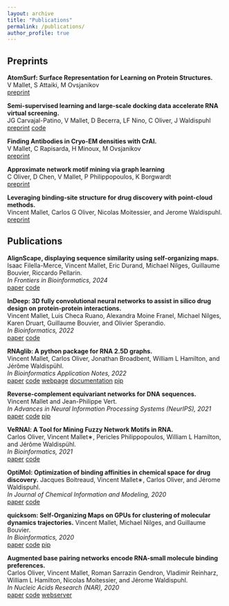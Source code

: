 ```yaml
---
layout: archive
title: "Publications"
permalink: /publications/
author_profile: true
---
```


## Preprints

**AtomSurf: Surface Representation for Learning on Protein Structures.**\
V Mallet, S Attaiki, M Ovsjanikov\
[preprint](https://arxiv.org/abs/2309.16519)

**Semi-supervised learning and large-scale docking data accelerate RNA virtual screening.**\
JG Carvajal-Patino, V Mallet, D Becerra, LF Nino, C Oliver, J Waldispuhl\
[preprint](https://www.biorxiv.org/content/10.1101/2023.11.23.568394v1.abstract)
[code](https://github.com/cgoliver/rnamigos2)

**Finding Antibodies in Cryo-EM densities with CrAI.**\
V Mallet, C Rapisarda, H Minoux, M Ovsjanikov\
[preprint](https://www.biorxiv.org/content/10.1101/2023.09.27.559736v1.abstract)

**Approximate network motif mining via graph learning**\
C Oliver, D Chen, V Mallet, P Philippopoulos, K Borgwardt\
[preprint](https://arxiv.org/abs/2206.01008)

**Leveraging binding-site structure for drug discovery with point-cloud methods.**\
Vincent Mallet, Carlos G Oliver, Nicolas Moitessier, and Jerome Waldispuhl.\
[preprint](https://arxiv.org/abs/1905.12033)

## Publications

**AlignScape, displaying sequence similarity using self-organizing maps.**\
Isaac Filella-Merce, Vincent Mallet, Eric Durand, Michael Nilges, Guillaume Bouvier, Riccardo Pellarin.\
*In Frontiers in Bioinformatics, 2024*\
[paper](https://www.ncbi.nlm.nih.gov/pmc/articles/PMC10853471/)
[code](https://github.com/bougui505/alignscape)

**InDeep: 3D fully convolutional neural networks to assist in silico drug design on protein-protein interactions.**\
Vincent Mallet, Luis Checa Ruano, Alexandra Moine Franel, Michael Nilges, Karen Druart, Guillaume Bouvier, and Olivier Sperandio.\
*In Bioinformatics, 2022*\
[paper](https://doi.org/10.1093/bioinformatics/btab849)
[code](https://gitlab.pasteur.fr/InDeep/InDeep)

**RNAglib: A python package for RNA 2.5D graphs.**\
Vincent Mallet, Carlos Oliver, Jonathan Broadbent, William L Hamilton, and Jérôme Waldispühl.\
*In Bioinformatics Application Notes, 2022*\
[paper](https://doi.org/10.1093/bioinformatics/btab844)
[code](https://jwgitlab.cs.mcgill.ca/cgoliver/rnaglib)
[webpage](https://rnaglib.cs.mcgill.ca/)
[documentation](https://rnaglib.cs.mcgill.ca/static/docs/html/index.html)
[pip](https://pypi.org/project/rnaglib/)

**Reverse-complement equivariant networks for DNA sequences.**\
Vincent Mallet and Jean-Philippe Vert.\
*In Advances in Neural Information Processing Systems (NeurIPS), 2021*\
[paper](https://papers.nips.cc/paper/2020/file/42ae1544956fbe6e09242e6cd752444c-Paper.pdf)
[code](https://github.com/Vincentx15/Equi-RC)
[pip](https://pypi.org/project/equirc/)

**VeRNAl: A Tool for Mining Fuzzy Network Motifs in RNA.**\
Carlos Oliver, Vincent Mallet∗, Pericles Philippopoulos, William L Hamilton, and Jérôme Waldispühl.\
*In Bioinformatics, 2021*\
[paper](https://doi.org/10.1093/bioinformatics/btab768)
[code](https://github.com/cgoliver/vernal)

**OptiMol: Optimization of binding affinities in chemical space for drug discovery.**
Jacques Boitreaud, Vincent Mallet∗, Carlos Oliver, and Jérome Waldispuhl.\
*In Journal of Chemical Information and Modeling, 2020*\
[paper](https://doi.org/10.1021/acs.jcim.0c00833)
[code](https://github.com/Vincentx15/OptiMol)

**quicksom: Self-Organizing Maps on GPUs for clustering of molecular dynamics trajectories.**
Vincent Mallet, Michael Nilges, and Guillaume Bouvier.\
*In Bioinformatics, 2020*\
[paper](https://doi.org/10.1093/bioinformatics/btaa925)
[code](https://github.com/bougui505/quicksom)
[pip](https://pypi.org/project/quicksom/)

**Augmented base pairing networks encode RNA-small molecule binding preferences.**\
Carlos Oliver, Vincent Mallet, Roman Sarrazin Gendron, Vladimir Reinharz, William L Hamilton, Nicolas Moitessier, and Jérome Waldispuhl.\
*In Nucleic Acids Research (NAR), 2020*\
[paper](https://doi.org/10.1093/nar/gkaa583)
[code](https://github.com/Vincentx15/RNAmigos)
[webserver](https://rnamigos.cs.mcgill.ca/)

